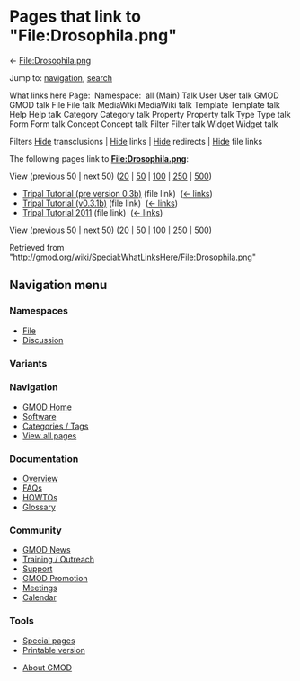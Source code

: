 <div id="mw-page-base" class="noprint">

</div>

<div id="mw-head-base" class="noprint">

</div>

<div id="content" class="mw-body" role="main">

<span id="top"></span>

<div id="mw-js-message" style="display:none;">

</div>



# <span dir="auto">Pages that link to "File:Drosophila.png"</span>

<div id="bodyContent">

<div id="contentSub">

← [File:Drosophila.png](/wiki/File:Drosophila.png "File:Drosophila.png")

</div>

<div id="jump-to-nav" class="mw-jump">

Jump to: [navigation](#mw-navigation), [search](#p-search)

</div>

<div id="mw-content-text">

What links here Page:  Namespace:  all (Main) Talk User User talk GMOD
GMOD talk File File talk MediaWiki MediaWiki talk Template Template talk
Help Help talk Category Category talk Property Property talk Type Type
talk Form Form talk Concept Concept talk Filter Filter talk Widget
Widget talk

Filters
[Hide](/mediawiki/index.php?title=Special:WhatLinksHere/File:Drosophila.png&hidetrans=1 "Special:WhatLinksHere/File:Drosophila.png")
transclusions \|
[Hide](/mediawiki/index.php?title=Special:WhatLinksHere/File:Drosophila.png&hidelinks=1 "Special:WhatLinksHere/File:Drosophila.png")
links \|
[Hide](/mediawiki/index.php?title=Special:WhatLinksHere/File:Drosophila.png&hideredirs=1 "Special:WhatLinksHere/File:Drosophila.png")
redirects \|
[Hide](/mediawiki/index.php?title=Special:WhatLinksHere/File:Drosophila.png&hideimages=1 "Special:WhatLinksHere/File:Drosophila.png")
file links

The following pages link to
**[File:Drosophila.png](/wiki/File:Drosophila.png "File:Drosophila.png")**:

View (previous 50 \| next 50)
([20](/mediawiki/index.php?title=Special:WhatLinksHere/File:Drosophila.png&limit=20 "Special:WhatLinksHere/File:Drosophila.png")
\|
[50](/mediawiki/index.php?title=Special:WhatLinksHere/File:Drosophila.png&limit=50 "Special:WhatLinksHere/File:Drosophila.png")
\|
[100](/mediawiki/index.php?title=Special:WhatLinksHere/File:Drosophila.png&limit=100 "Special:WhatLinksHere/File:Drosophila.png")
\|
[250](/mediawiki/index.php?title=Special:WhatLinksHere/File:Drosophila.png&limit=250 "Special:WhatLinksHere/File:Drosophila.png")
\|
[500](/mediawiki/index.php?title=Special:WhatLinksHere/File:Drosophila.png&limit=500 "Special:WhatLinksHere/File:Drosophila.png"))

- [Tripal Tutorial (pre version
  0.3b)](/wiki/Tripal_Tutorial_(pre_version_0.3b) "Tripal Tutorial (pre version 0.3b)")
  (file link) ‎ <span class="mw-whatlinkshere-tools">([←
  links](/mediawiki/index.php?title=Special:WhatLinksHere&target=Tripal+Tutorial+%28pre+version+0.3b%29 "Special:WhatLinksHere"))</span>
- [Tripal Tutorial
  (v0.3.1b)](/wiki/Tripal_Tutorial_(v0.3.1b) "Tripal Tutorial (v0.3.1b)")
  (file link) ‎ <span class="mw-whatlinkshere-tools">([←
  links](/mediawiki/index.php?title=Special:WhatLinksHere&target=Tripal+Tutorial+%28v0.3.1b%29 "Special:WhatLinksHere"))</span>
- [Tripal Tutorial
  2011](/wiki/Tripal_Tutorial_2011 "Tripal Tutorial 2011") (file link) ‎
  <span class="mw-whatlinkshere-tools">([←
  links](/mediawiki/index.php?title=Special:WhatLinksHere&target=Tripal+Tutorial+2011 "Special:WhatLinksHere"))</span>

View (previous 50 \| next 50)
([20](/mediawiki/index.php?title=Special:WhatLinksHere/File:Drosophila.png&limit=20 "Special:WhatLinksHere/File:Drosophila.png")
\|
[50](/mediawiki/index.php?title=Special:WhatLinksHere/File:Drosophila.png&limit=50 "Special:WhatLinksHere/File:Drosophila.png")
\|
[100](/mediawiki/index.php?title=Special:WhatLinksHere/File:Drosophila.png&limit=100 "Special:WhatLinksHere/File:Drosophila.png")
\|
[250](/mediawiki/index.php?title=Special:WhatLinksHere/File:Drosophila.png&limit=250 "Special:WhatLinksHere/File:Drosophila.png")
\|
[500](/mediawiki/index.php?title=Special:WhatLinksHere/File:Drosophila.png&limit=500 "Special:WhatLinksHere/File:Drosophila.png"))

</div>

<div class="printfooter">

Retrieved from
"<http://gmod.org/wiki/Special:WhatLinksHere/File:Drosophila.png>"

</div>

<div id="catlinks" class="catlinks catlinks-allhidden">

</div>

<div class="visualClear">

</div>

</div>

</div>

<div id="mw-navigation">

## Navigation menu

<div id="mw-head">



<div id="left-navigation">

<div id="p-namespaces" class="vectorTabs" role="navigation"
aria-labelledby="p-namespaces-label">

### Namespaces

- <span id="ca-nstab-image"><a href="/wiki/File:Drosophila.png" accesskey="c"
  title="View the file page [c]">File</a></span>
- <span id="ca-talk"><a
  href="/mediawiki/index.php?title=File_talk:Drosophila.png&amp;action=edit&amp;redlink=1"
  accesskey="t"
  title="Discussion about the content page [t]">Discussion</a></span>

</div>

<div id="p-variants" class="vectorMenu emptyPortlet" role="navigation"
aria-labelledby="p-variants-label">

### 

### Variants[](#)

<div class="menu">

</div>

</div>

</div>





</div>

</div>

</div>

<div id="mw-panel">

<div id="p-logo" role="banner">

<a href="/wiki/Main_Page"
style="background-image: url(http://gmod.org/images/GMOD-cogs.png);"
title="Visit the main page"></a>

</div>

<div id="p-Navigation" class="portal" role="navigation"
aria-labelledby="p-Navigation-label">

### Navigation

<div class="body">

- <span id="n-GMOD-Home">[GMOD Home](/wiki/Main_Page)</span>
- <span id="n-Software">[Software](/wiki/GMOD_Components)</span>
- <span id="n-Categories-.2F-Tags">[Categories /
  Tags](/wiki/Categories)</span>
- <span id="n-View-all-pages">[View all
  pages](/wiki/Special:AllPages)</span>

</div>

</div>

<div id="p-Documentation" class="portal" role="navigation"
aria-labelledby="p-Documentation-label">

### Documentation

<div class="body">

- <span id="n-Overview">[Overview](/wiki/Overview)</span>
- <span id="n-FAQs">[FAQs](/wiki/Category:FAQ)</span>
- <span id="n-HOWTOs">[HOWTOs](/wiki/Category:HOWTO)</span>
- <span id="n-Glossary">[Glossary](/wiki/Glossary)</span>

</div>

</div>

<div id="p-Community" class="portal" role="navigation"
aria-labelledby="p-Community-label">

### Community

<div class="body">

- <span id="n-GMOD-News">[GMOD News](/wiki/GMOD_News)</span>
- <span id="n-Training-.2F-Outreach">[Training /
  Outreach](/wiki/Training_and_Outreach)</span>
- <span id="n-Support">[Support](/wiki/Support)</span>
- <span id="n-GMOD-Promotion">[GMOD
  Promotion](/wiki/GMOD_Promotion)</span>
- <span id="n-Meetings">[Meetings](/wiki/Meetings)</span>
- <span id="n-Calendar">[Calendar](/wiki/Calendar)</span>

</div>

</div>

<div id="p-tb" class="portal" role="navigation"
aria-labelledby="p-tb-label">

### Tools

<div class="body">

- <span id="t-specialpages"><a href="/wiki/Special:SpecialPages" accesskey="q"
  title="A list of all special pages [q]">Special pages</a></span>
- <span id="t-print"><a
  href="/mediawiki/index.php?title=Special:WhatLinksHere/File:Drosophila.png&amp;printable=yes"
  rel="alternate" accesskey="p"
  title="Printable version of this page [p]">Printable version</a></span>

</div>

</div>

</div>

</div>

<div id="footer" role="contentinfo">

- <span id="footer-places-about">[About
  GMOD](/wiki/GMOD:About "GMOD:About")</span>

<!-- -->






</div>
